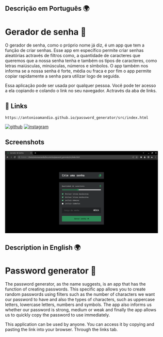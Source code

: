 ## Descrição em Português 🌍

# Gerador de senha 🔑

O gerador de senha, como o próprio nome já diz, é um app que tem a função de criar senhas. Esse app em específico permite criar senhas aleatórias actravés de filtros como, a quantidade de caracteres que queremos que a nossa senha tenha e também os tipos de caracteres, como letras maiúsculas, minúsculas, números e símbolos. O app também nos informa se a nossa senha é forte, média ou fraca e por fim o app permite copiar rapidamente a senha para utilizar logo de seguida.

Essa aplicação pode ser usada por qualquer pessoa. Você pode ter acesso a ela copiando e colando o link no seu navegador. Actravés da aba de links.

## 🔗 Links

```
https://antonioamandio.github.io/password_generator/src/index.html
```

[![github](https://img.shields.io/badge/github-000?style=for-the-badge&logo=ko-fi&logoColor=white)](https://github.com/antonioamandio)
[![instagram](https://img.shields.io/badge/instagram-darkred?style=for-the-badge&logo=instagram&logoColor=white)](https://www.instagram.com/antonio__amandio/)
## Screenshots

![App Screenshot](readme_files/screenshot.png)

## Description in English 🌍

# Password generator 🔑

The password generator, as the name suggests, is an app that has the function of creating passwords. This specific app allows you to create random passwords using filters such as the number of characters we want our password to have and also the types of characters, such as uppercase letters, lowercase letters, numbers and symbols. The app also informs us whether our password is strong, medium or weak and finally the app allows us to quickly copy the password to use immediately.

This application can be used by anyone. You can access it by copying and pasting the link into your browser. Through the links tab.
